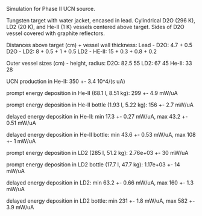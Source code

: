 Simulation for Phase II UCN source.

Tungsten target with water jacket, encased in lead.
Cylindrical D2O (296 K), LD2 (20 K), and He-II (1 K) vessels centered above target.
Sides of D2O vessel covered with graphite reflectors.

Distances above target (cm) + vessel wall thickness:
Lead - D2O: 4.7 + 0.5
D2O - LD2: 8 + 0.5 + 1 + 0.5
LD2 - HE-II: 15 + 0.3 + 0.8 + 0.2

Outer vessel sizes (cm) - height, radius:
D2O: 82.5 55
LD2: 67 45
He-II: 33 28

UCN production in He-II:
350 +- 3.4 10^4/(s uA)

prompt energy deposition in He-II (68.1 l, 8.51 kg):
299 +- 4.9 mW/uA

prompt energy deposition in He-II bottle (1.93 l, 5.22 kg):
156 +- 2.7 mW/uA

delayed energy deposition in He-II:
min 17.3 +- 0.27 mW/uA, max 43.2 +- 0.51 mW/uA

delayed energy deposition in He-II bottle:
min 43.6 +- 0.53 mW/uA, max 108 +- 1 mW/uA

prompt energy deposition in LD2 (285 l, 51.2 kg):
2.76e+03 +- 30 mW/uA

prompt energy deposition in LD2 bottle (17.7 l, 47.7 kg):
1.17e+03 +- 14 mW/uA

delayed energy deposition in LD2:
min 63.2 +- 0.66 mW/uA, max 160 +- 1.3 mW/uA

delayed energy deposition in LD2 bottle:
min 231 +- 1.8 mW/uA, max 582 +- 3.9 mW/uA

